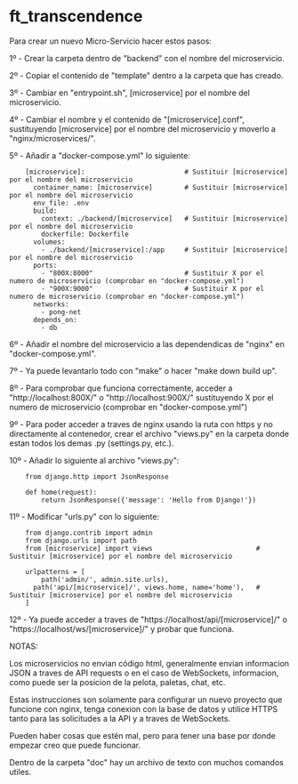 # ft_transcendence

Para crear un nuevo Micro-Servicio hacer estos pasos:

1º - Crear la carpeta dentro de "backend" con el nombre del microservicio.

2º - Copiar el contenido de "template" dentro a la carpeta que has creado.

3º - Cambiar en "entrypoint.sh", [microservice] por el nombre del microservicio.

4º - Cambiar el nombre y el contenido de "[microservice].conf", sustituyendo [microservice] por el nombre del microservicio y moverlo a "nginx/microservices/".

5º - Añadir a "docker-compose.yml" lo siguiente:

        [microservice]:                         # Sustituir [microservice] por el nombre del microservicio
          container_name: [microservice]        # Sustituir [microservice] por el nombre del microservicio
          env_file: .env
          build:
            context: ./backend/[microservice]   # Sustituir [microservice] por el nombre del microservicio
            dockerfile: Dockerfile
          volumes:
            - ./backend/[microservice]:/app     # Sustituir [microservice] por el nombre del microservicio
          ports:
            - "800X:8000"                       # Sustituir X por el numero de microservicio (comprobar en "docker-compose.yml")
            - "900X:9000"                       # Sustituir X por el numero de microservicio (comprobar en "docker-compose.yml")
          networks:
            - pong-net
          depends_on:
            - db

6º - Añadir el nombre del microservicio a las dependendicas de "nginx" en "docker-compose.yml".

7º - Ya puede levantarlo todo con "make" o hacer "make down build up".

8º - Para comprobar que funciona correctamente, acceder a "http://localhost:800X/" o "http://localhost:900X/" sustituyendo X por el numero de microservicio (comprobar en "docker-compose.yml")

9º - Para poder acceder a traves de nginx usando la ruta con https y no directamente al contenedor, crear el archivo "views.py" en la carpeta donde estan todos los demas .py (settings.py, etc.).

10º - Añadir lo siguiente al archivo "views.py":

        from django.http import JsonResponse

        def home(request):
            return JsonResponse({'message': 'Hello from Django!'})

11º - Modificar "urls.py" con lo siguiente:

        from django.contrib import admin
        from django.urls import path
        from [microservice] import views                          # Sustituir [microservice] por el nombre del microservicio

        urlpatterns = [
            path('admin/', admin.site.urls),
          path('api/[microservice]/', views.home, name='home'),   # Sustituir [microservice] por el nombre del microservicio
        ]

12º - Ya puede acceder a traves de "https://localhost/api/[microservice]/" o "https://localhost/ws/[microservice]/" y probar que funciona.


NOTAS:


Los microservicios no envian código html, generalmente envian informacion JSON a traves de API requests o en el caso de WebSockets, informacion, como puede ser la posicion de la pelota, paletas, chat, etc.


Estas instrucciones son solamente para configurar un nuevo proyecto que funcione con nginx, tenga conexion con la base de datos y utilice HTTPS tanto para 
las solicitudes a la API y a traves de WebSockets.


Pueden haber cosas que estén mal, pero para tener una base por donde empezar creo que puede funcionar.


Dentro de la carpeta "doc" hay un archivo de texto con muchos comandos utiles.
